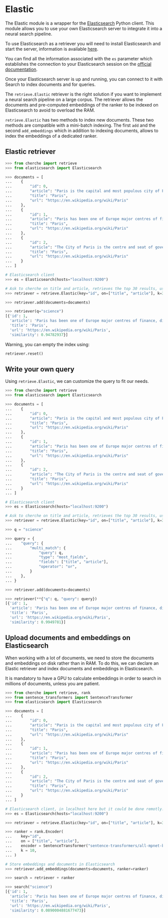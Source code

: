 # Elastic

The Elastic module is a wrapper for the [Elasticsearch](https://elasticsearch-py.readthedocs.io/en/v8.0.0a1/)
Python client. This module allows you to use your own Elasticsearch server to integrate it into a
neural search pipeline.

To use Elasticsearch as a retriever you will need to install Elasticsearch and start the server,
information is available [here](https://www.elastic.co/guide/en/elasticsearch/reference/current/install-elasticsearch.html).

You can find all the information associated with the `es` parameter which establishes the
connection to your Elasticsearch session on the [official documentation](https://elasticsearch-py.readthedocs.io/en/v8.0.0a1/api.html#module-elasticsearch).

Once your Elasticsearch server is up and running, you can connect to it with Search to index
documents and for queries.

The `retrieve.Elastic` retriever is the right solution if you want to implement a neural search
pipeline on a large corpus. The retriever allows the documents and pre-computed embeddings of the
ranker to be indexed on Elasticsearch to avoid to overload the RAM.

`retrieve.Elastic` has two methods to index new documents. These two methods are compatible with a
mini-batch indexing. The first `add` and the second `add_embeddings`  which in addition to indexing
documents, allows to index the embeddings of a dedicated ranker.

## Elastic retriever

```python
>>> from cherche import retrieve
>>> from elasticsearch import Elasticsearch

>>> documents = [
...    {
...        "id": 0,
...        "article": "Paris is the capital and most populous city of France",
...        "title": "Paris",
...        "url": "https://en.wikipedia.org/wiki/Paris"
...    },
...    {
...        "id": 1,
...        "article": "Paris has been one of Europe major centres of finance, diplomacy , commerce , fashion , gastronomy , science , and arts.",
...        "title": "Paris",
...        "url": "https://en.wikipedia.org/wiki/Paris"
...    },
...    {
...        "id": 2,
...        "article": "The City of Paris is the centre and seat of government of the region and province of Île-de-France .",
...        "title": "Paris",
...        "url": "https://en.wikipedia.org/wiki/Paris"
...    }
... ]

# Elasticsearch client
>>> es = Elasticsearch(hosts="localhost:9200")

# Ask to cherche on title and article, retrieves the top 30 results, uses and create the index cherche if it does not exist.
>>> retriever = retrieve.Elastic(key="id", on=["title", "article"], k=30, es=es, index="cherche")

>>> retriever.add(documents=documents)

>>> retriever(q="science")
[{'id': 1,
  'article': 'Paris has been one of Europe major centres of finance, diplomacy , commerce , fashion , gastronomy , science , and arts.',
  'title': 'Paris',
  'url': 'https://en.wikipedia.org/wiki/Paris',
  'similarity': 0.94782937}]
```

Warning, you can empty the index using:

```python
retriever.reset()
```

## Write your own query

Using `retrieve.Elastic`, we can customize the query to fit our needs.

```python
>>> from cherche import retrieve
>>> from elasticsearch import Elasticsearch

>>> documents = [
...    {
...        "id": 0,
...        "article": "Paris is the capital and most populous city of France",
...        "title": "Paris",
...        "url": "https://en.wikipedia.org/wiki/Paris"
...    },
...    {
...        "id": 1,
...        "article": "Paris has been one of Europe major centres of finance, diplomacy , commerce , fashion , gastronomy , science , and arts.",
...        "title": "Paris",
...        "url": "https://en.wikipedia.org/wiki/Paris"
...    },
...    {
...        "id": 2,
...        "article": "The City of Paris is the centre and seat of government of the region and province of Île-de-France .",
...        "title": "Paris",
...        "url": "https://en.wikipedia.org/wiki/Paris"
...    }
... ]

# Elasticsearch client
>>> es = Elasticsearch(hosts="localhost:9200")

# Ask to cherche on title and article, retrieves the top 30 results, uses and create the index cherche if it does not exist.
>>> retriever = retrieve.Elastic(key="id", on=["title", "article"], k=30, es=es, index="cherche")

>>> q = "science"

>>> query = {
...    "query": {
...        "multi_match": {
...            "query": q,
...            "type": "most_fields",
...            "fields": ["title", "article"],
...            "operator": "or",
...        }
...    },
... }

>>> retriever.add(documents=documents)

>>> retriever(**{"q": q, "query": query})
[{'id': 1,
  'article': 'Paris has been one of Europe major centres of finance, diplomacy , commerce , fashion , gastronomy , science , and arts.',
  'title': 'Paris',
  'url': 'https://en.wikipedia.org/wiki/Paris',
  'similarity': 0.9949781}]
```

## Upload documents and embeddings on Elasticsearch

When working with a lot of documents, we need to store the documents and embeddings on
disk rather than in RAM. To do this, we can declare an Elastic retriever and index documents
and embeddings in Elasticsearch.

It is mandatory to have a GPU to calculate embeddings in order to search in millions of documents,
unless you are patient.

```python
>>> from cherche import retrieve, rank
>>> from sentence_transformers import SentenceTransformer
>>> from elasticsearch import Elasticsearch

>>> documents = [
...    {
...        "id": 0,
...        "article": "Paris is the capital and most populous city of France",
...        "title": "Paris",
...        "url": "https://en.wikipedia.org/wiki/Paris"
...    },
...    {
...        "id": 1,
...        "article": "Paris has been one of Europe major centres of finance, diplomacy , commerce , fashion , gastronomy , science , and arts.",
...        "title": "Paris",
...        "url": "https://en.wikipedia.org/wiki/Paris"
...    },
...    {
...        "id": 2,
...        "article": "The City of Paris is the centre and seat of government of the region and province of Île-de-France .",
...        "title": "Paris",
...        "url": "https://en.wikipedia.org/wiki/Paris"
...    }
... ]

# Elasticsearch client, in localhost here but it could be done remotly.
>>> es = Elasticsearch(hosts="localhost:9200")

>>> retriever = retrieve.Elastic(key="id", on=["title", "article"], k=30, es=es, index="cherche")

>>> ranker = rank.Encoder(
...    key="id",
...    on = ["title", "article"],
...    encoder = SentenceTransformer("sentence-transformers/all-mpnet-base-v2").encode,
...    k = 10,
... )

# Store embeddings and documents in Elasticsearch
>>> retriever.add_embeddings(documents=documents, ranker=ranker)

>>> search = retriever + ranker

>>> search("science")
[{'id': 1,
  'article': 'Paris has been one of Europe major centres of finance, diplomacy , commerce , fashion , gastronomy , science , and arts.',
  'title': 'Paris',
  'url': 'https://en.wikipedia.org/wiki/Paris',
  'similarity': 0.0890004881677473}]
```
